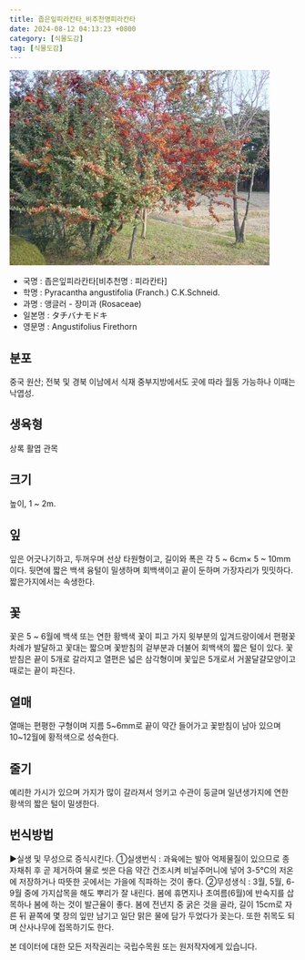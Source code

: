 ```yaml
---
title: 좁은잎피라칸타_비추천명피라칸타
date: 2024-08-12 04:13:23 +0800
category: [식물도감]
tag: [식물도감]
---
```




![좁은잎피라칸타[비추천명 : 피라칸타]](/assets/img/fileUpload/plants/basic/Rosaceae/Pyracantha/12952/1_th2.JPG)
- 국명 : 좁은잎피라칸타[비추천명 : 피라칸타]
- 학명 : Pyracantha angustifolia (Franch.) C.K.Schneid.
- 과명 : 앵글러 - 장미과 (Rosaceae)
- 일본명 : タチバナモドキ
- 영문명 : Angustifolius Firethorn


## 분포
중국 원산; 전북 및 경북 이남에서 식재 중부지방에서도 곳에 따라 월동 가능하나 이때는 낙엽성.
## 생육형
상록 활엽 관목 
## 크기
높이, 1 ~ 2m.
## 잎
잎은 어긋나기하고, 두꺼우며 선상 타원형이고, 길이와 폭은 각 5 ~ 6cm× 5 ~ 10mm이다.  뒷면에 짧은 백색 융털이 밀생하며 회백색이고 끝이 둔하며 가장자리가 밋밋하다. 짧은가지에서는 속생한다.
## 꽃
꽃은 5 ~ 6월에 백색 또는 연한 황백색 꽃이 피고 가지 윗부분의 잎겨드랑이에서 편평꽃차례가 발달하고 꽃대는 짧으며 꽃받침의 겉부분과 더불어 회백색의 짧은 털이 있다. 꽃받침은 끝이 5개로 갈라지고 열편은 넓은 삼각형이며 꽃잎은 5개로서 거꿀달걀모양이고 때로는 끝이 파진다.
## 열매
열매는 편평한 구형이며 지름 5~6mm로 끝이 약간 들어가고 꽃받침이 남아 있으며 10~12월에 황적색으로 성숙한다.
## 줄기
예리한 가시가 있으며 가지가 많이 갈라져서 엉키고 수관이 둥글며 일년생가지에 연한 황색의 짧은 털이 밀생한다.
## 번식방법
▶실생 및 무성으로 증식시킨다.
①실생번식 : 과육에는 발아 억제물질이 있으므로 종자채취 후 곧 제거하여 물로 씻은 다음 약간 건조시켜 비닐주머니에 넣어 3-5℃의 저온에 저장하거나 따뜻한 곳에서는 가을에 직파하는 것이 좋다. 
②무성생식 : 3월, 5월, 6-9월 중에 가지삽목을 해도 뿌리가 잘 내린다. 봄에 휴면지나 초여름(6월)에 반숙지를 삽목하나 봄에 하는 것이 발근율이 좋다. 봄에 전년지 중 굵은 것을 골라, 길이 15cm로 자른 뒤 끝쪽에 몇 장의 잎만 남기고 일단 맑은 물에 담가 두었다가 꽂는다. 또한 취목도 되며 산사나무에 접목하기도 한다.






본 데이터에 대한 모든 저작권리는 국립수목원 또는 원저작자에게 있습니다.
